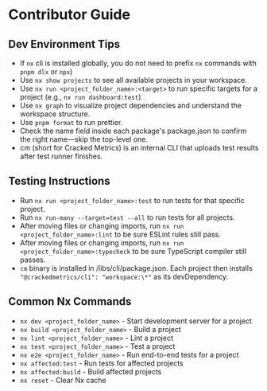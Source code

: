# Contributor Guide

## Dev Environment Tips

- If `nx` cli is installed globally, you do not need to prefix `nx` commands with `pnpm dlx` or `npx`)
- Use `nx show projects` to see all available projects in your workspace.
- Use `nx run <project_folder_name>:<target>` to run specific targets for a project (e.g., `nx run dashboard:test`).
- Use `nx graph` to visualize project dependencies and understand the workspace structure.
- Use `pnpm format` to run prettier.
- Check the name field inside each package's package.json to confirm the right name—skip the top-level one.
- cm (short for Cracked Metrics) is an internal CLI that uploads test results after test runner finishes.

## Testing Instructions

- Run `nx run <project_folder_name>:test` to run tests for that specific project.
- Run `nx run-many --target=test --all` to run tests for all projects.
- After moving files or changing imports, run `nx run <project_folder_name>:lint` to be sure ESLint rules still pass.
- After moving files or changing imports, run `nx run <project_folder_name>:typecheck` to be sure TypeScript compiler still passes.
- `cm` binary is installed in /libs/cli/package.json. Each project then installs `"@crackedmetrics/cli": "workspace:\*"` as its devDependency.

## Common Nx Commands

- `nx dev <project_folder_name>` - Start development server for a project
- `nx build <project_folder_name>` - Build a project
- `nx lint <project_folder_name>` - Lint a project
- `nx test <project_folder_name>` - Test a project
- `nx e2e <project_folder_name>` - Run end-to-end tests for a project
- `nx affected:test` - Run tests for affected projects
- `nx affected:build` - Build affected projects
- `nx reset` - Clear Nx cache
